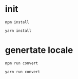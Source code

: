 # init
```
npm install
```

```
yarn install
```

# genertate locale

```
npm run convert
```

```
yarn run convert
```